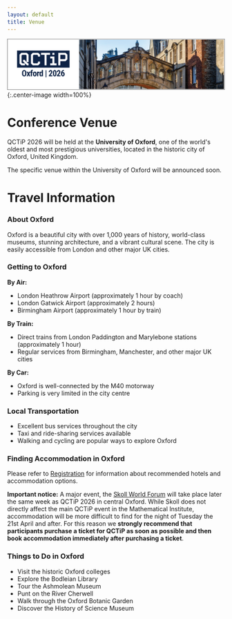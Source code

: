 ```yaml
---
layout: default
title: Venue
---
```


![Oxford Bridge of Sighs](assets/images/cover.png){:.center-image width=100%}

# Conference Venue


QCTiP 2026 will be held at the **University of Oxford**, one of the world's oldest and most prestigious universities, located in the historic city of Oxford, United Kingdom.


The specific venue within the University of Oxford will be announced soon.


# Travel Information

### About Oxford

Oxford is a beautiful city with over 1,000 years of history, world-class museums, stunning architecture, and a vibrant cultural scene. The city is easily accessible from London and other major UK cities.


### Getting to Oxford

**By Air:**
- London Heathrow Airport (approximately 1 hour by coach)
- London Gatwick Airport (approximately 2 hours)
- Birmingham Airport (approximately 1 hour by train)

**By Train:**
- Direct trains from London Paddington and Marylebone stations (approximately 1 hour)
- Regular services from Birmingham, Manchester, and other major UK cities

**By Car:**
- Oxford is well-connected by the M40 motorway
- Parking is very limited in the city centre

### Local Transportation

- Excellent bus services throughout the city
- Taxi and ride-sharing services available
- Walking and cycling are popular ways to explore Oxford

### Finding Accommodation in Oxford

Please refer to [Registration](/registration) for information about recommended hotels and accommodation options.

**Important notice:** A major event, the [Skoll World Forum](https://skoll.org/) will take place later the same week as QCTiP 2026 in central Oxford.
While Skoll does not directly affect the main QCTiP event in the Mathematical Institute, accommodation will be more difficult to find
for the night of Tuesday the 21st April and after. For this reason we **strongly recommend that participants purchase a ticket for QCTiP as soon as possible
and then book accommodation immediately after purchasing a ticket**. 


### Things to Do in Oxford

- Visit the historic Oxford colleges
- Explore the Bodleian Library
- Tour the Ashmolean Museum
- Punt on the River Cherwell
- Walk through the Oxford Botanic Garden
- Discover the History of Science Museum

